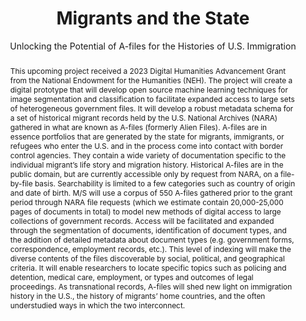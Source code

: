 ---
pid: migrants-state
done: true
title: Migrants and the State
subtitle: |-
  Unlocking the Potential of A-files for the Histories
  of U.S. Immigration
featured: true
category: Other
tags:
- public-humanities
- AI
- machine-learning
abstract: This upcoming project received a 2023 Digital Humanities Advancement Grant
  from the National Endowment for the Humanities (NEH). The project will create a
  digital prototype that will develop open source machine learning techniques for
  image segmentation and classification to facilitate expanded access to large sets
  of heterogeneous government files. It will develop a robust metadata schema for
  a set of historical migrant records held by the U.S. National Archives (NARA) gathered
  in what are known as A-files (formerly Alien Files). A-files are in essence portfolios
  that are generated by the state for migrants, immigrants, or refugees who enter
  the U.S. and in the process come into contact with border control agencies. They
  contain a wide variety of documentation specific to the individual migrant’s life
  story and migration history. Historical A-files are in the public domain, but are
  currently accessible only by request from NARA, on a file-by-file basis. Searchability
  is limited to a few categories such as country of origin and date of birth. M/S
  will use a corpus of 550 A-files gathered prior to the grant period through NARA
  file requests (which we estimate contain 20,000-25,000 pages of documents in total)
  to model new methods of digital access to large collections of government records.
  Access will be facilitated and expanded through the segmentation of documents, identification
  of document types, and the addition of detailed metadata about document types (e.g.
  government forms, correspondence, employment records, etc.). This level of indexing
  will make the diverse contents of the files discoverable by social, political, and
  geographical criteria. It will enable researchers to locate specific topics such
  as policing and detention, medical care, employment, or types and outcomes of legal
  proceedings. As transnational records, A-files will shed new light on immigration
  history in the U.S., the history of migrants’ home countries, and the often understudied
  ways in which the two interconnect.
pis:
- noonan
- fischer
- nyrop
- provo
- zehngut-willits
- freire
image: /media/projects/g2021zehngut-willits.png
order: '002'
layout: project
---